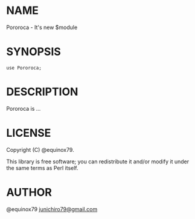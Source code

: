 # NAME

Pororoca - It's new $module

# SYNOPSIS

    use Pororoca;

# DESCRIPTION

Pororoca is ...

# LICENSE

Copyright (C) @equinox79.

This library is free software; you can redistribute it and/or modify
it under the same terms as Perl itself.

# AUTHOR

@equinox79 <junichiro79@gmail.com>
